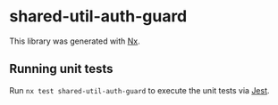 # shared-util-auth-guard

This library was generated with [Nx](https://nx.dev).

## Running unit tests

Run `nx test shared-util-auth-guard` to execute the unit tests via [Jest](https://jestjs.io).
